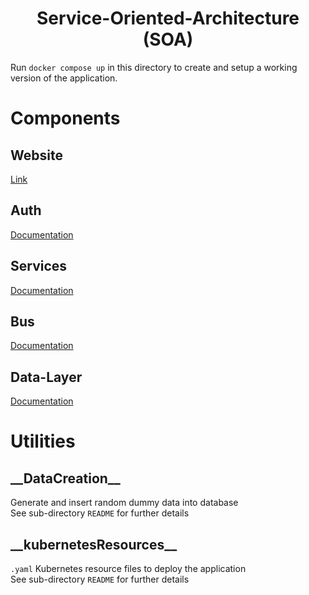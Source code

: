 <div align="center">

# Service-Oriented-Architecture (SOA)
</div>

Run `docker compose up` in this directory to create and setup a working version of the application.

# Components
## Website
[Link]()

## Auth
[Documentation]()

## Services
[Documentation]()

## Bus
[Documentation]()

## Data-Layer
[Documentation]()

# Utilities
## \_\_DataCreation\_\_
Generate and insert random dummy data into database  
See sub-directory `README` for further details

## \_\_kubernetesResources\_\_
`.yaml` Kubernetes resource files to deploy the application  
See sub-directory `README` for further details